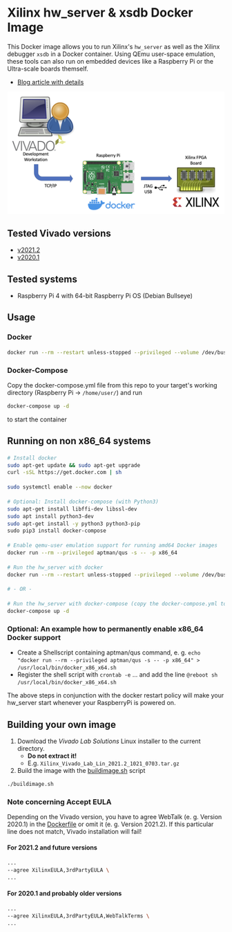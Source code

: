 # Xilinx hw_server & xsdb Docker Image

This Docker image allows you to run Xilinx's `hw_server` as well as the Xilinx debugger `xsdb` in a Docker container.
Using QEmu user-space emulation, these tools can also run on embedded devices like a Raspberry Pi or the Ultra-scale boards themself.

- [Blog article with details](https://noteblok.net/2022/02/23/running-a-xilinx-hw_server-as-docker-container/)

![Setup](./docs/setup.png)

## Tested Vivado versions

- [v2021.2](https://github.com/users/sstaehli/packages/container/hw_server/20585701?tag=2021.2)
- [v2020.1](https://github.com/users/sstaehli/packages/container/hw_server/20585725?tag=2020.1)

## Tested systems

- Raspberry Pi 4 with 64-bit Raspberry Pi OS (Debian Bullseye)

## Usage

### Docker

```bash
docker run --rm --restart unless-stopped --privileged --volume /dev/bus/usb:/dev/bus/usb --publish 3121:3121 --detach ghcr.io/sst/hw_server:2021.2
```

### Docker-Compose

Copy the docker-compose.yml file from this repo to your target's working directory (Raspberry Pi -> `/home/user/`) and run

```bash
docker-compose up -d
```

to start the container

## Running on non x86_64 systems

```bash
# Install docker
sudo apt-get update && sudo apt-get upgrade
curl -sSL https://get.docker.com | sh

sudo systemctl enable --now docker

# Optional: Install docker-compose (with Python3)
sudo apt-get install libffi-dev libssl-dev
sudo apt install python3-dev
sudo apt-get install -y python3 python3-pip
‍sudo pip3 install docker-compose

# Enable qemu-user emulation support for running amd64 Docker images
docker run --rm --privileged aptman/qus -s -- -p x86_64

# Run the hw_server with docker
docker run --rm --restart unless-stopped --privileged --volume /dev/bus/usb:/dev/bus/usb --publish 3121:3121 --detach ghcr.io/sst/hw_server:2021.2

# - OR -

# Run the hw_server with docker-compose (copy the docker-compose.yml to your working dir first)
docker-compose up -d
```

### Optional: An example how to permanently enable x86_64 Docker support

- Create a Shellscript containing aptman/qus command, e. g. `echo "docker run --rm --privileged aptman/qus -s -- -p x86_64" > /usr/local/bin/docker_x86_x64.sh`
- Register the shell script with `crontab -e` ... and add the line `@reboot sh /usr/local/bin/docker_x86_x64.sh`
   
The above steps in conjunction with the docker restart policy will make your hw_server start whenever your RaspberryPi is powered on.

## Building your own image

1. Download the _Vivado Lab Solutions_ Linux installer to the current directory.
   - **Do not extract it!**
   - E.g. `Xilinx_Vivado_Lab_Lin_2021.2_1021_0703.tar.gz`
2. Build the image with the [buildimage.sh](buildimage.sh) script

```bash
./buildimage.sh
```

### Note concerning Accept EULA

Depending on the Vivado version, you have to agree WebTalk (e. g. Version 2020.1) in the [Dockerfile](Dockerfile) or omit it (e. g. Version 2021.2). If this particular line does not match, Vivado installation will fail!

#### For 2021.2 and future versions

```bash
...
--agree XilinxEULA,3rdPartyEULA \
...
```

#### For 2020.1 and probably older versions

```bash
...
--agree XilinxEULA,3rdPartyEULA,WebTalkTerms \
...
```
